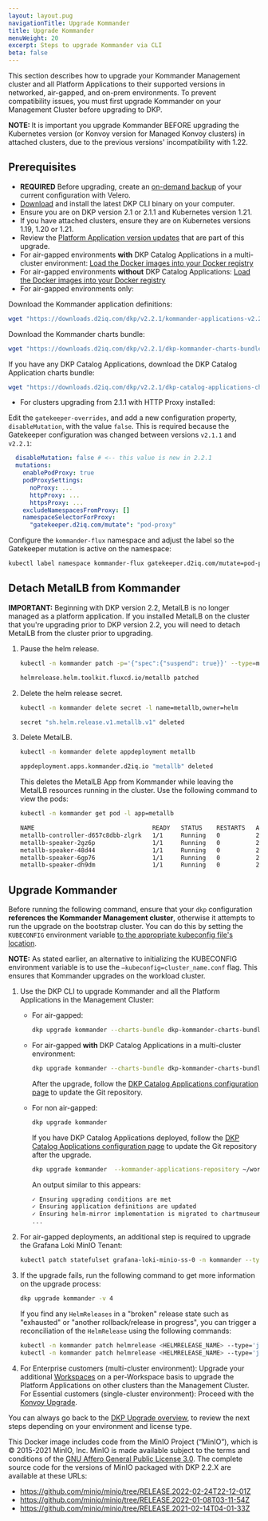 ```yaml
---
layout: layout.pug
navigationTitle: Upgrade Kommander
title: Upgrade Kommander
menuWeight: 20
excerpt: Steps to upgrade Kommander via CLI
beta: false
---
```


This section describes how to upgrade your Kommander Management cluster and all Platform Applications to their supported versions in networked, air-gapped, and on-prem environments. To prevent compatibility issues, you must first upgrade Kommander on your Management Cluster before upgrading to DKP.

<p class="message--note"><strong>NOTE: </strong>It is important you upgrade Kommander BEFORE upgrading the Kubernetes version (or Konvoy version for Managed Konvoy clusters) in attached clusters, due to the previous versions' incompatibility with 1.22.</p>

## Prerequisites

-   **REQUIRED** Before upgrading, create an [on-demand backup][backup] of your current configuration with Velero.
-   [Download][download_binary] and install the latest DKP CLI binary on your computer.
-   Ensure you are on DKP version 2.1 or 2.1.1 and Kubernetes version 1.21.
-   If you have attached clusters, ensure they are on Kubernetes versions 1.19, 1.20 or 1.21.
-   Review the [Platform Application version updates][release_notes] that are part of this upgrade.  
-   For air-gapped environments **with** DKP Catalog Applications in a multi-cluster environment: [Load the Docker images into your Docker registry][load_images_catalog]
-   For air-gapped environments **without** DKP Catalog Applications: [Load the Docker images into your Docker registry][load_images]
-   For air-gapped environments only:

  Download the Kommander application definitions:

  ```bash
  wget "https://downloads.d2iq.com/dkp/v2.2.1/kommander-applications-v2.2.1.tar.gz"
  ```

  Download the Kommander charts bundle:

  ```bash
  wget "https://downloads.d2iq.com/dkp/v2.2.1/dkp-kommander-charts-bundle-v2.2.1.tar.gz" -O - | tar -xvf -
  ```

  If you have any DKP Catalog Applications, download the DKP Catalog Application charts bundle:

  ```bash
  wget "https://downloads.d2iq.com/dkp/v2.2.1/dkp-catalog-applications-charts-bundle-v2.2.1.tar.gz" -O - | tar -xvf -
  ```

-   For clusters upgrading from 2.1.1 with HTTP Proxy installed:

  Edit the `gatekeeper-overrides`, and add a new configuration property, `disableMutation`, with the value `false`. This is required because the Gatekeeper configuration was changed between versions `v2.1.1` and `v2.2.1`:

  ```yaml
    disableMutation: false # <-- this value is new in 2.2.1
    mutations:
      enablePodProxy: true
      podProxySettings:
        noProxy: ...
        httpProxy: ...
        httpsProxy: ...
      excludeNamespacesFromProxy: []
      namespaceSelectorForProxy:
        "gatekeeper.d2iq.com/mutate": "pod-proxy"
  ```

  Configure the `kommander-flux` namespace and adjust the label so the Gatekeeper mutation is active on the namespace:

  ```bash
  kubectl label namespace kommander-flux gatekeeper.d2iq.com/mutate=pod-proxy
  ```

## Detach MetalLB from Kommander

  <p class="message--important"><strong>IMPORTANT:</strong> Beginning with DKP version 2.2, MetalLB is no longer managed as a platform application. If you installed MetalLB on the cluster that you're upgrading prior to DKP version 2.2, you will need to detach MetalLB from the cluster prior to upgrading.</p>

  1.  Pause the helm release.

      ```bash
      kubectl -n kommander patch -p='{"spec":{"suspend": true}}' --type=merge helmrelease/metallb
      ```

      ```sh
      helmrelease.helm.toolkit.fluxcd.io/metallb patched
      ```

  1.  Delete the helm release secret.

      ```bash
      kubectl -n kommander delete secret -l name=metallb,owner=helm
      ```

      ```sh
      secret "sh.helm.release.v1.metallb.v1" deleted
      ```

  1.  Delete MetalLB.

      ```bash
      kubectl -n kommander delete appdeployment metallb
      ```

      ```sh
      appdeployment.apps.kommander.d2iq.io "metallb" deleted
      ```

      This deletes the MetalLB App from Kommander while leaving the MetalLB resources running in the cluster.
      Use the following command to view the pods:

      ```bash
      kubectl -n kommander get pod -l app=metallb
      ```

      ```sh
      NAME                                 READY   STATUS    RESTARTS   AGE
      metallb-controller-d657c8dbb-zlgrk   1/1     Running   0          20m
      metallb-speaker-2gz6p                1/1     Running   0          20m
      metallb-speaker-48d44                1/1     Running   0          20m
      metallb-speaker-6gp76                1/1     Running   0          20m
      metallb-speaker-dh9dm                1/1     Running   0          20m
      ```

## Upgrade Kommander

Before running the following command, ensure that your `dkp` configuration **references the Kommander Management cluster**, otherwise it attempts to run the upgrade on the bootstrap cluster. You can do this by setting the `KUBECONFIG` environment variable [to the appropriate kubeconfig file's location][k8s_access_to_clusters].

<p class="message--note"><strong>NOTE:</strong> As stated earlier, an alternative to initializing the KUBECONFIG environment variable is to use the <code>–kubeconfig=cluster_name.conf</code> flag. This ensures that Kommander upgrades on the workload cluster.</p>

1.  Use the DKP CLI to upgrade Kommander and all the Platform Applications in the Management Cluster:

    -   For air-gapped:

        ```bash
        dkp upgrade kommander --charts-bundle dkp-kommander-charts-bundle-v2.2.1.tar.gz --kommander-applications-repository kommander-applications-v2.2.1.tar.gz
        ```

    -   For air-gapped **with** DKP Catalog Applications in a multi-cluster environment:

        ```bash
        dkp upgrade kommander --charts-bundle dkp-kommander-charts-bundle-v2.2.1.tar.gz --charts-bundle dkp-catalog-applications-charts-bundle-v2.2.1.tar.gz --kommander-applications-repository kommander-applications-v2.2.1.tar.gz
        ```

        After the upgrade, follow the [DKP Catalog Applications configuration page](../../install/configuration/enterprise-catalog#air-gapped-catalog-configuration) to update the Git repository.

    -   For non air-gapped:

        ```bash
        dkp upgrade kommander
        ```

        If you have DKP Catalog Applications deployed, follow the [DKP Catalog Applications configuration page](../../install/configuration/enterprise-catalog#configure-a-default-enterprise-catalog) to update the Git repository after the upgrade.

        ```bash
        dkp upgrade kommander  --kommander-applications-repository ~/work/git_repos/kommander-applications
        ```

        An output similar to this appears:

        ```sh
        ✓ Ensuring upgrading conditions are met
        ✓ Ensuring application definitions are updated
        ✓ Ensuring helm-mirror implementation is migrated to chartmuseum
        ...
        ```

1.  For air-gapped deployments, an additional step is required to upgrade the Grafana Loki MinIO Tenant:

    ```bash
    kubectl patch statefulset grafana-loki-minio-ss-0 -n kommander --type='json' -p='[{"op": "replace", "path": "/spec/template/spec/containers/0/image", "value":"quay.io/minio/minio:RELEASE.2022-01-08T03-11-54Z"}]'
    ```

1.  If the upgrade fails, run the following command to get more information on the upgrade process:

    ```bash
    dkp upgrade kommander -v 4
    ```

    If you find any `HelmReleases` in a "broken" release state such as "exhausted" or "another rollback/release in progress", you can trigger a reconciliation of the `HelmRelease` using the following commands:

    ```bash
    kubectl -n kommander patch helmrelease <HELMRELEASE_NAME> --type='json' -p='[{"op": "replace", "path": "/spec/suspend", "value": true}]'
    kubectl -n kommander patch helmrelease <HELMRELEASE_NAME> --type='json' -p='[{"op": "replace", "path": "/spec/suspend", "value": false}]'
    ```

1.  For Enterprise customers (multi-cluster environment): Upgrade your additional [Workspaces][upgrade_workspaces] on a per-Workspace basis to upgrade the Platform Applications on other clusters than the Management Cluster.
    For Essential customers (single-cluster environment): Proceed with the [Konvoy Upgrade][konvoy_upgrade].

You can always go back to the [DKP Upgrade overview][dkp_upgrade], to review the next steps depending on your environment and license type.

This Docker image includes code from the MinIO Project (“MinIO”), which is © 2015-2021 MinIO, Inc. MinIO is made available subject to the terms and conditions of the [GNU Affero General Public License 3.0](https://www.gnu.org/licenses/agpl-3.0.en.html). The complete source code for the versions of MinIO packaged with DKP 2.2.X are available at these URLs:

* https://github.com/minio/minio/tree/RELEASE.2022-02-24T22-12-01Z
* https://github.com/minio/minio/tree/RELEASE.2022-01-08T03-11-54Z
* https://github.com/minio/minio/tree/RELEASE.2021-02-14T04-01-33Z

[download_binary]: ../../download/
[AKS]: https://docs.microsoft.com/en-us/azure/aks/upgrade-cluster
<!--- [AWS]: ../../../../konvoy/2.2/choose-infrastructure/aws/advanced/update/
[Azure]: ../../../../konvoy/2.2/choose-infrastructure/azure/advanced/update/ -->
[EKS]: https://docs.aws.amazon.com/eks/latest/userguide/update-cluster.html
<!--- [pre_provisioned]: ../../../../konvoy/2.2/choose-infrastructure/pre-provisioned/upgrade/control-plane/ -->
[k8s_access_to_clusters]: https://kubernetes.io/docs/tasks/access-application-cluster/configure-access-multiple-clusters/
[upgrade_workspaces]: ../../workspaces/applications/platform-applications#upgrade-platform-applications-from-the-cli
[release_notes]: ../../release-notes/
[konvoy_upgrade]: ../upgrade-konvoy/
[load_images]: ../../install/air-gapped#load-the-docker-images-into-your-docker-registry
[dkp_upgrade]: ../../dkp-upgrade/
[load_images_catalog]: ../../install/air-gapped/catalog#load-the-docker-images-into-your-docker-registry
[backup]: ../../backup-and-restore#back-up-on-demand
